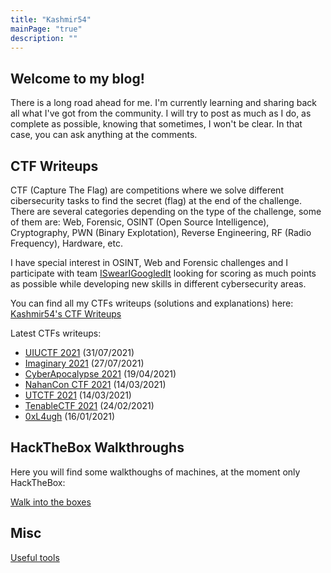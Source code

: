 ```yaml
---
title: "Kashmir54"
mainPage: "true"
description: ""
---
```


## Welcome to my blog!

There is a long road ahead for me. I'm currently learning and sharing back all what I've got from the community.
I will try to post as much as I do, as complete as possible, knowing that sometimes, I won't be clear. In that case, you can ask anything at the comments.


## CTF Writeups

CTF (Capture The Flag) are competitions where we solve different cibersecurity tasks to find the secret (flag) at the end of the challenge. There are several categories depending on the type of the challenge, some of them are: Web, Forensic, OSINT (Open Source Intelligence), Cryptography, PWN (Binary Explotation), Reverse Engineering, RF (Radio Frequency), Hardware, etc. 

I have special interest in OSINT, Web and Forensic challenges and I participate with team [ISwearIGoogledIt](https://ctftime.org/team/109689) looking for scoring as much points as possible while developing new skills in different cybersecurity areas.

You can find all my CTFs writeups (solutions and explanations) here: [Kashmir54's CTF Writeups](/ctfs)

Latest CTFs writeups:

- [UIUCTF 2021](/ctfs/UIUCTF2021) (31/07/2021)
- [Imaginary 2021](/ctfs/ImaginaryCTF2021) (27/07/2021)
- [CyberApocalypse 2021](/ctfs/CyberApocalypse2021) (19/04/2021)
- [NahanCon CTF 2021](/ctfs/NahamCTF2021) (14/03/2021)
- [UTCTF 2021](/ctfs/UTCTF2021) (14/03/2021)
- [TenableCTF 2021](/ctfs/TenableCTF) (24/02/2021)
- [0xL4ugh](/ctfs/0xL4ugh) (16/01/2021)


## HackTheBox Walkthroughs

Here you will find some walkthoughs of machines, at the moment only HackTheBox:

[Walk into the boxes](/walkthroughs)

<script src="https://www.hackthebox.eu/badge/365669"></script>


## Misc

[Useful tools](/misc)